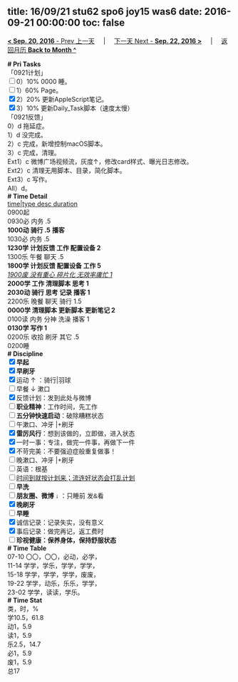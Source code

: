 title: 16/09/21 stu62 spo6 joy15 was6
date: 2016-09-21 00:00:00
toc: false
---
[**< Sep. 20, 2016** - Prev 上一天](/lifelogs/2016/09/d20.html) &nbsp; &nbsp; | &nbsp; &nbsp; [下一天 Next - **Sep. 22, 2016 >**](/lifelogs/2016/09/d22.html) &nbsp; &nbsp; |  &nbsp; &nbsp; [返回月历 **Back to Month ^**](/lifelogs/2016/09/index.html)
<br/><div><div><div><div><div><div><div><div><div><div><b># Pri Tasks</b></div><div>「0921计划」</div></div></div></div></div></div><div><input type="checkbox"/>0）10% 0000 睡。</div><div><input type="checkbox"/>1）60% Page。</div><div><input checked="true" type="checkbox"/>2）20% 更新AppleScript笔记。</div><div><input checked="true" type="checkbox"/>3）10% 更新Daily_Task脚本（速度太慢）</div></div></div><div></div><div>「0921反馈」</div><div>0）d 拖延症。</div><div>1）d 没完成。</div><div>2）c 完成，新增控制macOS脚本。</div><div>3）c 完成，清理。</div><div>Ext1）c 微博广场视频流，灰度↑，修改card样式、曝光日志修改。</div></div><div>Ext2）c 清理无用脚本、目录，简化脚本。</div></div><div>Ext3）c 写作。</div><div>All）d。</div><div><div><div><b># Time Detail</b></div></div><div><div><div><u>time|type desc duration</u></div><div>0900起</div><div>0930必 内务 .5</div></div><div><b>1000动 骑行 .5</b> <b>播客</b></div><div><div>1030必 内务 .5</div><div><b>1230学 计划反馈 工作 配置设备 2</b></div><div></div><div>1300乐 午餐 聊天 .5</div><div><b>1800学 计划反馈 配置设备 工作 5</b></div></div><div><i><u>1900废 没有重心 碎片化 无效率庸忙 1</u></i></div><div><b>2000学 工作 清理脚本 思考 1</b></div><div><b>2030动 骑行 思考 记录 播客 1</b></div></div><div>2200乐 晚餐 聊天 骑行 1.5</div><div><b>0000学 清理脚本 更新脚本 更新笔记 2</b></div><div>0100读 内务 分神 洗澡 播客 1</div><div><b>0130学 写作 1</b></div><div>0200乐 收拾 刷牙 其它 .5</div><div><div><div>0200睡</div><div><b># Discipline</b></div><div><div><b><input checked="true" type="checkbox"/>早起</b></div><div><input checked="true" type="checkbox"/><b>早刷牙</b></div><div><input checked="true" type="checkbox"/>运动 ↑ ：骑行|羽球</div></div><div><input type="checkbox"/>早餐 ↓ 漱口</div><div><input checked="true" type="checkbox"/>反馈计划：发到此处与微博</div><div><input type="checkbox"/><b>职业精神</b>：工作时间，先工作</div><div><input type="checkbox"/><b>五分钟快速启动</b>：破除糟糕状态</div><div><input type="checkbox"/>午漱口、冲牙 |+刷牙</div><div><input checked="true" type="checkbox"/><b>雷厉风行</b>：想到该做的，立即做，进入状态</div><div><input checked="true" type="checkbox"/><a dir="ltr"/><a dir="ltr">一时</a>一事：专注，做完一件事，再做下一件</div><div><input checked="true" type="checkbox"/>不苛完美：不要强迫症般重复做事！</div><div><input type="checkbox"/>晚漱口、冲牙 |+刷牙</div><div><input type="checkbox"/>英语：根基</div><div><u><input type="checkbox"/>时间到就按计划来；流连好状态会打乱计划</u></div><div><input type="checkbox"/><b>早洗</b></div><div><b style="font-family:gotham, helvetica, arial, sans-serif;font-size:14px;"><input type="checkbox"/>朋友圈、微博</b> <span style="font-family:gotham, helvetica, arial, sans-serif;font-size:14px;">↓ ：只睡前 发&amp;看</span></div><div><b><input checked="true" type="checkbox"/>晚刷牙</b></div><div><input type="checkbox"/><b>早睡</b></div><div><div><input checked="true" type="checkbox"/>诚信记录：记录失实，没有意义</div><div><input checked="true" type="checkbox"/>事后记录：做完再记，返工费时</div></div><div style="font-family:gotham, helvetica, arial, sans-serif;font-size:14px;"><b><input type="checkbox"/>珍视健康：保养身体，保持舒服状态</b></div><div><b># Time Table</b></div><div>07-10 〇〇，〇〇，必动，必学，</div><div>11-14 学学，学乐，学学，学学，</div><div>15-18 学学，学学，学学，废废，</div><div>19-22 学学，动乐，乐乐，学学，</div><div>23-02 学学，读读，学乐。</div><div><b># Time Stat</b></div><div>类，时，%</div><div>学10.5，61.8</div><div>动1，5.9</div><div>读1，5.9</div><div>乐2.5，14.7</div><div>必1，5.9</div><div>废1，5.9</div><div>总17</div>